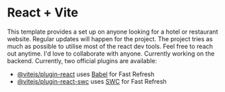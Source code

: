 # React + Vite

This template provides a set up on anyone looking for a hotel or restaurant website.
Regular updates will happen for the project. The project tries as much as possible to utilise most of the react dev tools.
Feel free to reach out anytime.
I'd love to collaborate with anyone.
Currently working on the backend.
Currently, two official plugins are available:
- [@vitejs/plugin-react](https://github.com/vitejs/vite-plugin-react/blob/main/packages/plugin-react/README.md) uses [Babel](https://babeljs.io/) for Fast Refresh
- [@vitejs/plugin-react-swc](https://github.com/vitejs/vite-plugin-react-swc) uses [SWC](https://swc.rs/) for Fast Refresh
